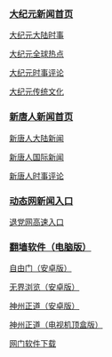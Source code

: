 
<h3><a target="_blank" href="https://github.com/avp264/djy/blob/master/gb/nf1351518.md#1">大纪元新闻首页</a></h3>
<p><a target="_blank" href="https://github.com/avp264/djy/blob/master/gb/nsc413.md#1">大纪元大陆时事</a></p>
<p><a target="_blank" href="https://github.com/avp264/djy/blob/master/gb/n24hr.md#1">大纪元全球热点</a></p>
<p><a target="_blank" href="https://github.com/avp264/djy/blob/master/gb/news392.md#1">大纪元时事评论</a></p>
<p><a target="_blank" href="https://github.com/avp264/djy/blob/master/gb/ncid1982.md#1">大纪元传统文化</a></p>

<h3><a target="_blank" href="https://github.com/avp264/ntdtv/blob/master/gb/prog204.md#1">新唐人新闻首页</a></h3>
<p><a target="_blank" href="https://github.com/avp264/ntdtv/blob/master/gb/prog204_1.md#1">新唐人大陆新闻</a></p>
<p><a target="_blank" href="https://github.com/avp264/ntdtv/blob/master/gb/prog202_1.md#1">新唐人国际新闻</a></p>
<p><a target="_blank" href="https://github.com/avp264/ntdtv/blob/master/gb/prog207_1.md#1">新唐人时事评论</a></p>

<h3><a target="_blank" href="https://a1.gddrry.gq/ccc/hao/585888">动态网新闻入口</a></h3>
<p><a href="https://a1.gddrry.gq/ccc/hao/8" rel="nofollow">退党网高速入口</a></p>

<h3><a target="_blank" href="https://github.com/chengyuan98/software/blob/master/README.md">翻墙软件（电脑版）</a></h3>
<p><a href="https://cdn.jsdelivr.net/gh/avp264/www/szzd/fgma.apk">自由门（安卓版）</a></p>
<p><a href="https://cdn.jsdelivr.net/gh/avp264/www/szzd/um.apk">无界浏览（安卓版）</a></p>
<p><a href="https://cdn.jsdelivr.net/gh/avp264/www/szzd/SzzdOgate.apk">神州正道（安卓版）</a></p>
<p><a href="https://cdn.jsdelivr.net/gh/avp264/www/szzd/SzzdOgateTV.apk">神州正道（电视机顶盒版）</a></p>
<p><a target="_blank" href="https://github.com/odoor2/oo/blob/master/README.md">网门软件下载</a></p>
